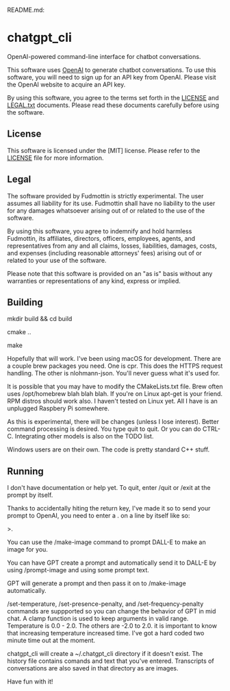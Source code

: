 README.md:

# chatgpt_cli

OpenAI-powered command-line interface for chatbot conversations.

This software uses [OpenAI](https://openai.com/) to generate chatbot conversations.
To use this software, you will need to sign up for an API key from OpenAI. Please
visit the OpenAI website to acquire an API key.

By using this software, you agree to the terms set forth in the [LICENSE](LICENSE) and
[LEGAL.txt](LEGAL.txt) documents. Please read these documents carefully before using
the software.

## License

This software is licensed under the [MIT] license. Please refer to the
[LICENSE](LICENSE) file for more information.

## Legal

The software provided by Fudmottin is strictly experimental. The user assumes
all liability for its use. Fudmottin shall have no liability to the user for any
damages whatsoever arising out of or related to the use of the software.

By using this software, you agree to indemnify and hold harmless Fudmottin, its
affiliates, directors, officers, employees, agents, and representatives from any and
all claims, losses, liabilities, damages, costs, and expenses (including reasonable
attorneys' fees) arising out of or related to your use of the software.

Please note that this software is provided on an "as is" basis without any warranties
or representations of any kind, express or implied.

## Building

mkdir build && cd build

cmake ..

make


Hopefully that will work. I've been using macOS for development. There are a couple brew
packages you need. One is cpr. This does the HTTPS request handling. The other is
nlohmann-json. You'll never guess what it's used for.

It is possible that you may have to modify the CMakeLists.txt file. Brew often uses
/opt/homebrew blah blah blah. If you're on Linux apt-get is your friend. RPM distros
should work also. I haven't tested on Linux yet. All I have is an unplugged Raspbery
Pi somewhere.

As this is experimental, there will be changes (unless I lose interest). Better
command processing is desired. You type quit to quit. Or you can do CTRL-C. Integrating
other models is also on the TODO list.

Windows users are on their own. The code is pretty standard C++ stuff.

## Running

I don't have documentation or help yet. To quit, enter /quit or /exit at the prompt
by itself.

Thanks to accidentally hiting the return key, I've made it so to send your prompt
to OpenAI, you need to enter a . on a line by itself like so:

\>.

You can use the /make-image command to prompt DALL-E to make an image for you.

You can have GPT create a prompt and automatically send it to DALL-E by using
/prompt-image and using some prompt text.

GPT will generate a prompt and then pass it on to /make-image automatically.

/set-temperature, /set-presence-penalty, and /set-frequency-penalty commands are suppported so you can change the behavior of GPT in mid chat. A clamp function is used
to keep arguments in valid range. Temperature is 0.0 - 2.0. The others are -2.0 to 2.0.
it is important to know that increasing temperature increased time. I've got a hard coded two minute time out at the moment.

chatgpt_cli will create a ~/.chatgpt_cli directory if it doesn't exist. The history file
contains comands and text that you've entered. Transcripts of conversations are also
saved in that directory as are images.

Have fun with it!


